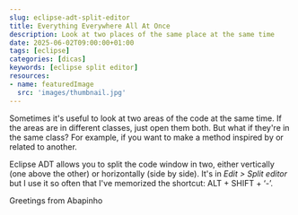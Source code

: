 ```yaml
---
slug: eclipse-adt-split-editor
title: Everything Everywhere All At Once
description: Look at two places of the same place at the same time
date: 2025-06-02T09:00:00+01:00
tags: [eclipse]
categories: [dicas]
keywords: [eclipse split editor]
resources:
- name: featuredImage
  src: 'images/thumbnail.jpg'
---
```


Sometimes it's useful to look at two areas of the code at the same time. If the areas are in different classes, just open them both. But what if they're in the same class? For example, if you want to make a method inspired by or related to another.

<!--more-->

Eclipse ADT allows you to split the code window in two, either vertically (one above the other) or horizontally (side by side). It's in _Edit > Split editor_ but I use it so often that I've memorized the shortcut: ALT + SHIFT + ‘-’.

Greetings from Abapinho
